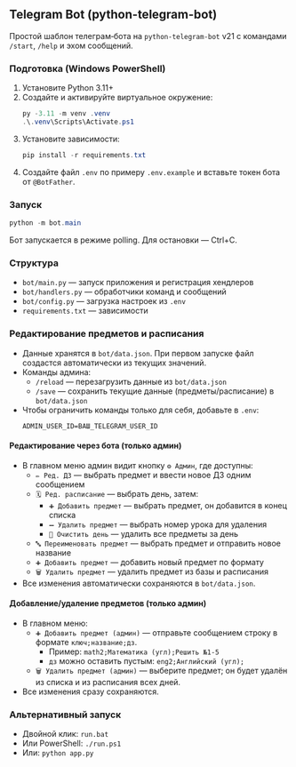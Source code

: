 ## Telegram Bot (python-telegram-bot)

Простой шаблон телеграм‑бота на `python-telegram-bot` v21 с командами `/start`, `/help` и эхом сообщений.

### Подготовка (Windows PowerShell)
1. Установите Python 3.11+
2. Создайте и активируйте виртуальное окружение:
   ```powershell
   py -3.11 -m venv .venv
   .\.venv\Scripts\Activate.ps1
   ```
3. Установите зависимости:
   ```powershell
   pip install -r requirements.txt
   ```
4. Создайте файл `.env` по примеру `.env.example` и вставьте токен бота от `@BotFather`.

### Запуск
```powershell
python -m bot.main
```

Бот запускается в режиме polling. Для остановки — Ctrl+C.

### Структура
- `bot/main.py` — запуск приложения и регистрация хендлеров
- `bot/handlers.py` — обработчики команд и сообщений
- `bot/config.py` — загрузка настроек из `.env`
- `requirements.txt` — зависимости

### Редактирование предметов и расписания
- Данные хранятся в `bot/data.json`. При первом запуске файл создастся автоматически из текущих значений.
- Команды админа:
  - `/reload` — перезагрузить данные из `bot/data.json`
  - `/save` — сохранить текущие данные (предметы/расписание) в `bot/data.json`
- Чтобы ограничить команды только для себя, добавьте в `.env`:
  ```env
  ADMIN_USER_ID=ВАШ_TELEGRAM_USER_ID
  ```

#### Редактирование через бота (только админ)
- В главном меню админ видит кнопку `⚙️ Админ`, где доступны:
  - `✏️ Ред. ДЗ` — выбрать предмет и ввести новое ДЗ одним сообщением
  - `🗓️ Ред. расписание` — выбрать день, затем:
    - `➕ Добавить предмет` — выбрать предмет, он добавится в конец списка
    - `➖ Удалить предмет` — выбрать номер урока для удаления
    - `🧹 Очистить день` — удалить все предметы за день
  - `🔤 Переименовать предмет` — выбрать предмет и отправить новое название
  - `➕ Добавить предмет` — добавить новый предмет по формату
  - `🗑️ Удалить предмет` — удалить предмет из базы и расписания
- Все изменения автоматически сохраняются в `bot/data.json`.

#### Добавление/удаление предметов (только админ)
- В главном меню:
  - `➕ Добавить предмет (админ)` — отправьте сообщением строку в формате `ключ;название;дз`.
    - Пример: `math2;Математика (угл);Решить №1-5`
    - `дз` можно оставить пустым: `eng2;Английский (угл);`
  - `🗑️ Удалить предмет (админ)` — выберите предмет; он будет удалён из списка и из расписания всех дней.
- Все изменения сразу сохраняются.


### Альтернативный запуск
- Двойной клик: `run.bat`
- Или PowerShell: `./run.ps1`
- Или: `python app.py`



